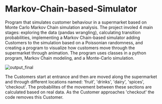 # Markov-Chain-based-Simulator

Program that simulates customer behaviour in a supermarket based on Monte Carlo Markov Chain simulation analysis. The project involed 4 main stages: exploring the data (pandas wrangling), calculating transition probabilities, implementing a Markov Chain-based simulator adding Customers to the simulation based on a Poissonian randomness, and creating a program to visualize how customers move through the supermarket through animation. The program uses classes in a python program, Markov Chain modeling, and a Monte-Carlo simulation.

![output_final](https://user-images.githubusercontent.com/121929719/222722433-5e0df4dd-b142-4419-b8be-75a3ccdcd451.gif)

The Customers start at entrance and then are moved along the supermarket and through different locations named: 'fruit', 'drinks', 'dairy', 'spices', 'checkout'. The probabilites of the movement between these sections are calculated based on real data. As the Customer approaches 'checkout' the code removes this Customer.


